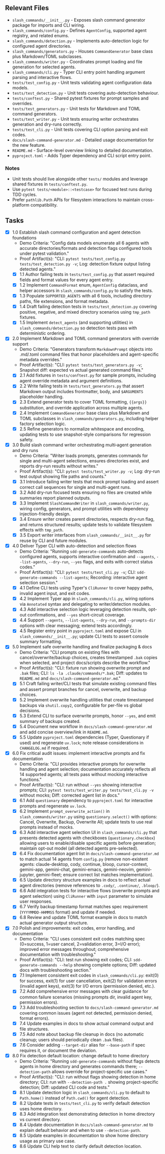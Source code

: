## Relevant Files

- `slash_commands/__init__.py` - Exposes slash command generator package for imports and CLI wiring.
- `slash_commands/config.py` - Defines `AgentConfig`, supported agent registry, and related enums.
- `slash_commands/detection.py` - Implements auto-detection logic for configured agent directories.
- `slash_commands/generators.py` - Houses `CommandGenerator` base class plus Markdown/TOML subclasses.
- `slash_commands/writer.py` - Coordinates prompt loading and file generation for selected agents.
- `slash_commands/cli.py` - Typer CLI entry point handling argument parsing and interactive flows.
- `tests/test_config.py` - Unit tests validating agent configuration data models.
- `tests/test_detection.py` - Unit tests covering auto-detection behaviour.
- `tests/conftest.py` - Shared pytest fixtures for prompt samples and overrides.
- `tests/test_generators.py` - Unit tests for Markdown and TOML command generators.
- `tests/test_writer.py` - Unit tests ensuring writer orchestrates generation and dry-runs correctly.
- `tests/test_cli.py` - Unit tests covering CLI option parsing and exit codes.
- `docs/slash-command-generator.md` - Detailed usage documentation for the new feature.
- `README.md` - Surface-level overview linking to detailed documentation.
- `pyproject.toml` - Adds Typer dependency and CLI script entry point.

### Notes

- Unit tests should live alongside other `tests/` modules and leverage shared fixtures in `tests/conftest.py`.
- Use `pytest tests/<module>::<testcase>` for focused test runs during TDD cycles.
- Prefer `pathlib.Path` APIs for filesystem interactions to maintain cross-platform compatibility.

## Tasks

- [x] 1.0 Establish slash command configuration and agent detection foundations
  - Demo Criteria: "Config data models enumerate all 6 agents with accurate directories/formats and detection flags configured tools under pytest validation."
  - Proof Artifact(s): "CLI: `pytest tests/test_config.py tests/test_detection.py -v`; Log: detection fixture output listing detected agents."
  - [x] 1.1 Author failing tests in `tests/test_config.py` that assert required fields and format values for every agent entry.
  - [x] 1.2 Implement `CommandFormat` enum, `AgentConfig` dataclass, and helper accessors in `slash_commands/config.py` to satisfy the tests.
  - [x] 1.3 Populate `SUPPORTED_AGENTS` with all 6 tools, including directory paths, file extensions, and format metadata.
  - [x] 1.4 Draft failing detection tests in `tests/test_detection.py` covering positive, negative, and mixed directory scenarios using `tmp_path` fixtures.
  - [x] 1.5 Implement `detect_agents` (and supporting utilities) in `slash_commands/detection.py` so detection tests pass with deterministic ordering.

- [x] 2.0 Implement Markdown and TOML command generators with override support
  - Demo Criteria: "Generators transform `MarkdownPrompt` objects into .md/.toml command files that honor placeholders and agent-specific metadata overrides."
  - Proof Artifact(s): "CLI: `pytest tests/test_generators.py -v`; Snapshot diff: expected vs actual generated command files."
  - [x] 2.1 Add fixtures in `tests/conftest.py` for sample prompts, including agent override metadata and argument definitions.
  - [x] 2.2 Write failing tests in `tests/test_generators.py` that assert Markdown output includes frontmatter, body, and `$ARGUMENTS` placeholder handling.
  - [x] 2.3 Extend generator tests to cover TOML formatting, `{{args}}` substitution, and override application across multiple agents.
  - [x] 2.4 Implement `CommandGenerator` base class plus Markdown and TOML subclasses in `slash_commands/generators.py`, including helper factory selection logic.
  - [x] 2.5 Refine generators to normalize whitespace and encoding, updating tests to use snapshot-style comparisons for regression safety.

- [x] 3.0 Build slash command writer orchestrating multi‑agent generation and dry runs
  - Demo Criteria: "Writer loads prompts, generates commands for single and multi-agent selections, ensures directories exist, and reports dry-run results without writes."
  - Proof Artifact(s): "CLI: `pytest tests/test_writer.py -v`; Log: dry-run test output showing file paths and counts."
  - [x] 3.1 Introduce failing writer tests that mock prompt loading and assert correct call sequences for single and multi-agent runs.
  - [x] 3.2 Add dry-run focused tests ensuring no files are created while summaries report planned outputs.
  - [x] 3.3 Implement `SlashCommandWriter` in `slash_commands/writer.py`, wiring config, generators, and prompt utilities with dependency injection-friendly design.
  - [x] 3.4 Ensure writer creates parent directories, respects dry-run flag, and returns structured results; update tests to validate filesystem effects with `tmp_path`.
  - [x] 3.5 Export writer interfaces from `slash_commands/__init__.py` for reuse by CLI and future modules.

- [x] 4.0 Deliver Typer CLI with auto-detection and selection flows
  - Demo Criteria: "Running `sdd-generate-commands` auto-detects configured agents, supports interactive confirmation and `--agents`, `--list-agents`, `--dry-run`, `--yes` flags, and exits with correct status codes."
  - Proof Artifact(s): "CLI: `pytest tests/test_cli.py -v`; CLI: `sdd-generate-commands --list-agents`; Recording: interactive agent selection session."
  - [x] 4.1 Define CLI tests using Typer's `CliRunner` to cover happy paths, invalid agent input, and exit codes.
  - [x] 4.2 Implement Typer app in `slash_commands/cli.py`, wiring options via `Annotated` syntax and delegating to writer/detection modules.
  - [x] 4.3 Add interactive selection logic leveraging detection results, opt-out confirmations, and `--yes` short-circuit coverage.
  - [x] 4.4 Support `--agents`, `--list-agents`, `--dry-run`, and `--prompts-dir` options with clear messaging; extend tests accordingly.
  - [x] 4.5 Register entry point in `pyproject.toml` and expose CLI in `slash_commands/__init__.py`; update CLI tests to assert console summary formatting.

- [x] 5.0 Implement safe overwrite handling and finalize packaging & docs
  - Demo Criteria: "CLI prompts on existing files with cancel/overwrite/backup choices, creates timestamped `.bak` copies when selected, and project docs/scripts describe the workflow."
  - Proof Artifact(s): "CLI: fixture run showing overwrite prompt and `.bak` files; CLI: `ls -la .claude/commands/*.bak`; Diff: updates to `README.md` and `docs/slash-command-generator.md`."
  - [x] 5.1 Craft failing writer/CLI tests that simulate existing command files and assert prompt branches for cancel, overwrite, and backup choices.
  - [x] 5.2 Implement overwrite handling utilities that create timestamped backups via `shutil.copy2`, configurable for per-file vs global decisions.
  - [x] 5.3 Extend CLI to surface overwrite prompts, honor `--yes`, and emit summary of backups created.
  - [x] 5.4 Document new workflow in `docs/slash-command-generator.md` and add concise overview/link in `README.md`.
  - [x] 5.5 Update `pyproject.toml` dependencies (Typer, Questionary if used) and regenerate `uv.lock`; note release considerations in `CHANGELOG.md` if required.

- [x] 6.0 Fix critical audit issues: implement interactive prompts and fix documentation
  - Demo Criteria: "CLI provides interactive prompts for overwrite handling and agent selection; documentation accurately reflects all 14 supported agents; all tests pass without mocking interactive functions."
  - Proof Artifact(s): "CLI: run without `--yes` showing interactive prompts; CLI: `pytest tests/test_writer.py tests/test_cli.py -v` without mocks; Diff: corrected agent list in docs."
  - [x] 6.1 Add `questionary` dependency to `pyproject.toml` for interactive prompts and regenerate `uv.lock`.
  - [x] 6.2 Implement `prompt_overwrite_action()` in `slash_commands/writer.py` using `questionary.select()` with options: Cancel, Overwrite, Backup, Overwrite All; update tests to use real prompts instead of mocks.
  - [x] 6.3 Add interactive agent selection UI in `slash_commands/cli.py` that presents detected agents with checkboxes (`questionary.checkbox`) allowing users to enable/disable specific agents before generation; maintain opt-out model (all detected agents pre-selected).
  - [x] 6.4 Fix documentation agent list in `docs/slash-command-generator.md` to match actual 14 agents from `config.py` (remove non-existent agents: claude-desktop, cody, continue, bloop, cursor-context, gemini-app, gemini-chat, gemini-emacs, gemini-neovim, gemini-jupyter, gemini-fleet; ensure correct list matches implementation).
  - [x] 6.5 Update directory structure examples in docs to reflect actual agent directories (remove references to `.cody/`, `.continue/`, `.bloop/`).
  - [x] 6.6 Add integration tests for interactive flows (overwrite prompts and agent selection) using `CliRunner` with `input` parameter to simulate user responses.
  - [x] 6.7 Verify backup timestamp format matches spec requirement (`YYYYMMDD-HHMMSS` format) and update if needed.
  - [x] 6.8 Review and update TOML format example in docs to match actual generator output structure.

- [x] 7.0 Polish and improvements: exit codes, error handling, and documentation
  - Demo Criteria: "CLI uses consistent exit codes matching spec (0=success, 1=user cancel, 2=validation error, 3=I/O error); improved error messages throughout; comprehensive documentation with troubleshooting."
  - Proof Artifact(s): "CLI: test run showing exit codes; CLI: `sdd-generate-commands --help` showing complete options; Diff: updated docs with troubleshooting section."
  - [x] 7.1 Implement consistent exit codes in `slash_commands/cli.py`: exit(0) for success, exit(1) for user cancellation, exit(2) for validation errors (invalid agent keys), exit(3) for I/O errors (permission denied, etc.).
  - [x] 7.2 Add comprehensive error messages with clear guidance for common failure scenarios (missing prompts dir, invalid agent key, permission errors).
  - [x] 7.3 Add troubleshooting section to `docs/slash-command-generator.md` covering common issues (agent not detected, permission denied, format errors).
  - [x] 7.4 Update examples in docs to show actual command output and file structures.
  - [x] 7.5 Add note about backup file cleanup in docs (no automatic cleanup; users should periodically clean `.bak` files).
  - [x] 7.6 Consider adding `--target-dir` alias for `--base-path` if spec requires it, or document the deviation.

- [x] 8.0 Fix detection default location: change default to home directory
  - Demo Criteria: "Running `sdd-generate-commands` without flags detects agents in home directory and generates commands there; `--detection-path` allows override for project-specific use cases."
  - Proof Artifact(s): "CLI: run without flags showing detection in home directory; CLI: run with `--detection-path .` showing project-specific detection; Diff: updated CLI code and tests."
  - [x] 8.1 Update detection logic in `slash_commands/cli.py` to default to `Path.home()` instead of `Path.cwd()` for agent detection.
  - [x] 8.2 Update tests in `tests/test_cli.py` to verify default detection uses home directory.
  - [x] 8.3 Add integration test demonstrating detection in home directory vs current directory.
  - [x] 8.4 Update documentation in `docs/slash-command-generator.md` to explain default behavior and when to use `--detection-path`.
  - [x] 8.5 Update examples in documentation to show home directory usage as primary use case.
  - [x] 8.6 Update CLI help text to clarify default detection location.
